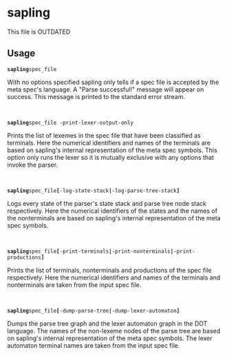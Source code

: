 # sapling

This file is OUTDATED

## Usage

**`sapling`**`spec_file`

With no options specified sapling only tells if a spec file is accepted by the
meta spec's language. A "Parse successful!" message will appear on success.
This message is printed to the standard error stream.

<br>

**`sapling`**`spec_file -print-lexer-output-only`

Prints the list of lexemes in the spec file that have been classified as
terminals. Here the numerical identifiers and names of the terminals are based
on sapling's internal representation of the meta spec symbols. This option only
runs the lexer so it is mutually exclusive with any options that invoke the
parser.

<br>

**`sapling`**`spec_file`**`[`**`-log-state-stack`**`|`**`-log-parse-tree-stack`**`]`**

Logs every state of the parser's state stack and parse tree node stack
respectively. Here the numerical identifiers of the states and the names of the nonterminals are based on sapling's internal representation of the meta spec
symbols.

<br>

**`sapling`**`spec_file`**`[`**`-print-terminals`**`|`**`-print-nonterminals`**`|`**`-print-productions`**`]`**

Prints the list of terminals, nonterminals and productions of the spec file
respectively. Here the numerical identifiers and names of the terminals and
nonterminals are taken from the input spec file.

<br>

**`sapling`**`spec_file`**`[`**`-dump-parse-tree`**`|`**`-dump-lexer-automaton`**`]`**

Dumps the parse tree graph and the lexer automaton graph in the DOT language.
The names of the non-lexeme nodes of the parse tree are based on sapling's
internal representation of the meta spec symbols. The lexer automaton terminal
names are taken from the input spec file.
